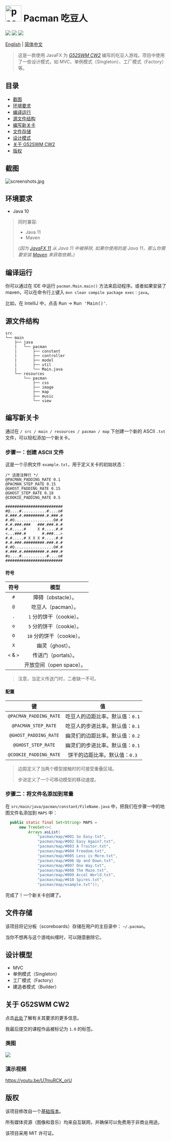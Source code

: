 # <img src="https://i.loli.net/2018/12/14/5c13bf0563d18.gif" alt="pacman logo" width="50"/> Pacman 吃豆人

[![](https://img.shields.io/github/license/Songkeys/pacman.svg)](https://github.com/Songkeys/pacman) [![](https://img.shields.io/badge/GitHub-pacman-blue.svg)](https://github.com/Songkeys/pacman) [![](https://img.shields.io/badge/GitLab-pacman-orange.svg)](https://projects.cs.nott.ac.uk/psysz4/pacman)

[English](README.md) | [简体中文](README.zh-cn.md)

> 这是一款使用 JavaFX 为 *[G52SWM CW2](https://projects.cs.nott.ac.uk/psysz4/swm)* 编写的吃豆人游戏。项目中使用了一些设计模式，如 MVC、单例模式（Singleton）、工厂模式（Factory）等。

## 目录

- [截图](#截图)
- [环境要求](#环境要求)
- [编译运行](#编译运行)
- [源文件结构](#源文件结构)
- [编写新关卡](#编写新关卡)
- [文件存储](#文件存储)
- [设计模式](#设计模式)
- [关于 G52SWM CW2](#关于-g52swm-cw2)
- [版权](#版权)

## 截图

![screenshots.jpg](https://i.loli.net/2018/12/29/5c266b2ff35e1.jpg)

## 环境要求

- Java 10

> 同时兼容:
>
> - Java 11
> - Maven
>
> *(因为 [JavaFX 11](https://openjfx.io/index.html) 从 Java 11 中被移除, 如果你使用的是 Java 11，那么你需要安装 [Maven](https://maven.apache.org/) 来获取依赖。)*

## 编译运行

你可以通过在 IDE 中运行 `pacman.Main.main()` 方法来启动程序。或者如果安装了maven，可以在命令行上键入 `mvn clean compile package exec：java`。

比如，在 IntelliJ 中，点击 <kbd>Run</kbd>  -> <kbd>Run 'Main()'</kbd>.

## 源文件结构

```
src
└── main
    ├── java
    |   └── pacman
    |       ├── constant
    |       ├── controller
    |       ├── model
    |       ├── util
    |       └── Main.java
    └── resources
        └── pacman
            ├── css
            ├── image
            ├── map
            ├── music
            └── view
```

## 编写新关卡

通过在 `/ src / main / resources / pacman / map` 下创建一个新的 ASCII `.txt` 文件，可以轻松添加一个新关卡。

### 步骤一：创建 ASCII 文件

这是一个示例文件 `example.txt`，用于定义关卡的初始状态：

```
/* 这是注释行 */
@PACMAN_PADDING_RATE 0.1
@PACMAN_STEP_RATE 0.15
@GHOST_PADDING_RATE 0.15
@GHOST_STEP_RATE 0.18
@COOKIE_PADDING_RATE 0.5

#########################
#@....#...........#....o#
#.###.#.#########.#.###.#
#.#O.................O#.#
#.#.###.###   ###.###.#.#
#.#.....#     X #.....#.#
<...###.#       #.###...>
#.#.....# X X X #.....#.#
#.#.###.#########.###.#.#
#.#O.................O#.#
#.###.#.#########.#.###.#
#o....#...........#....o#
#########################
```

#### 符号

|   符号    |           模型            |
| :-------: | :-----------------------: |
|    `#`    |    障碍（obstacle）。     |
|    `@`    |    吃豆人（pacman）。     |
|    `.`    | `1` 分的饼干（cookie）。  |
|    `o`    | `5` 分的饼干（cookie）。  |
|    `O`    | `10` 分的饼干（cookie）。 |
|    `X`    |      幽灵（ghost）。      |
| `<` & `>` |    传送门（portals）。    |
|    ` `    | 开放空间（open space）。  |

> 注意，当定义传送门时，二者缺一不可。

#### 配置

|           键           |                值                |
| :--------------------: | :------------------------------: |
| `@PACMAN_PADDING_RATE` | 吃豆人的边距比率。默认值：`0.1`  |
|  `@PACMAN_STEP_RATE`   | 吃豆人的步进比率。默认值：`0.1` |
|  `@GHOST_PADDING_RATE` | 幽灵们的边距比率。默认值：`0.2` |
|   `@GHOST_STEP_RATE`   | 幽灵们的步进比率。默认值：`0.1` |
| `@COOKIE_PADDING_RATE` |  饼干的边距比率。默认值：`0.3`   |

> 边距定义了当两个模型接触时的可接受重叠区域。
>
> 步进定义了一个可移动模型的移动速度。

### 步骤二：将文件名添加到常量

在  `src/main/java/pacman/constant/FileName.java` 中，把我们在步骤一中的地图文件名添加到 `MAPS` 中：

```java
  public static final Set<String> MAPS =
      new TreeSet<>(
          Arrays.asList(
              "pacman/map/#001 So Easy.txt",
              "pacman/map/#002 Easy Again?.txt",
              "pacman/map/#003 A Traitor.txt",
              "pacman/map/#004 Freedom.txt",
              "pacman/map/#005 Less is More.txt",
              "pacman/map/#006 Up and Down.txt",
              "pacman/map/#007 One Way.txt",
              "pacman/map/#008 The Maze.txt",
              "pacman/map/#009 Accel World.txt",
              "pacman/map/#010 Spires.txt",
              "pacman/map/example.txt"));
```

完成了！一个新关卡创建了。

## 文件存储

该项目将记分板（scoreboards）存储在用户的主目录中： `~/.pacman`。

当你不想再与这个游戏纠缠时，可以随意删除它。

## 设计模型

- MVC
- 单例模式（Singleton）
- 工厂模式（Factory）
- 建造者模式（Builder）

## 关于 G52SWM CW2

点击[此处](https://projects.cs.nott.ac.uk/psysz4/swm)了解有关其要求的更多信息。

我最后提交的课程作品被标记为 `1.0` 的标签。

### 类图

![](https://ws4.sinaimg.cn/large/006tNbRwgy1fyn2czxz5qj314y0u0k1y.jpg)

### 演示视频

https://youtu.be/U7muRCK_orU

## 版权

该项目修改自一个[基础版本](https://projects.cs.nott.ac.uk/psysz4/swm)。

所有媒体资源（图像和音乐）均来自互联网，并确保可以免费用于非商业用途。

该项目采用 MIT 许可证。